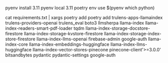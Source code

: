 pyenv install 3.11
pyenv local 3.11
poetry env use $(pyenv which python)

cat requirements.txt | xargs poetry add
poetry add trulens-apps-llamaindex trulens-providers-openai trulens_eval boto3 llmsherpa llama-index llama-index-readers-smart-pdf-loader tqdm llama-index-storage-docstore-firestore llama-index-storage-kvstore-firestore llama-index-storage-index-store-firestore llama-index-llms-openai firebase-admin google-auth llama-index-core llama-index-embeddings-huggingface llama-index-llms-huggingface llama-index-vector-stores-pinecone pinecone-client'>=3.0.0' bitsandbytes pydantic pydantic-settings google-auth